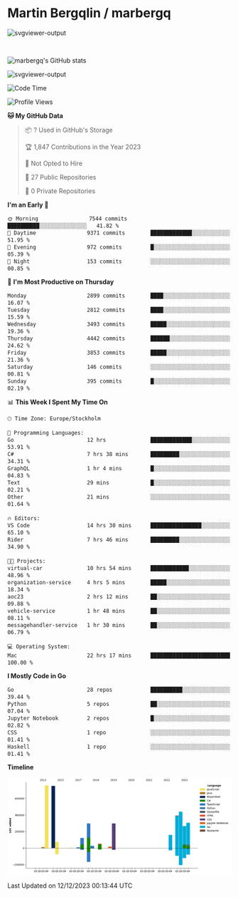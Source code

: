 # Martin Bergqlin / marbergq

![svgviewer-output](https://user-images.githubusercontent.com/2405410/206014777-22d41ecb-c24f-421d-b7d9-bba2cb5bb0de.svg)

<br>

<!--- [![Martin's Week](https://github-readme-stats.vercel.app/api/wakatime?username=marbergq&theme=dark)](https://github.com/anuraghazra/github-readme-stats) -->

![marbergq's GitHub stats](https://github-readme-stats.vercel.app/api?username=marbergq&count_private=true&show_icons=true)

![svgviewer-output](https://wakatime.com/badge/user/3f0a2069-6683-4e19-9a4a-7d21ea815067.svg)

<!--START_SECTION:waka-->
![Code Time](http://img.shields.io/badge/Code%20Time-3%2C591%20hrs%2020%20mins-blue)

![Profile Views](http://img.shields.io/badge/Profile%20Views-0-blue)

**🐱 My GitHub Data** 

> 📦 ? Used in GitHub's Storage 
 > 
> 🏆 1,847 Contributions in the Year 2023
 > 
> 🚫 Not Opted to Hire
 > 
> 📜 27 Public Repositories 
 > 
> 🔑 0 Private Repositories 
 > 
**I'm an Early 🐤** 

```text
🌞 Morning                7544 commits        ██████████░░░░░░░░░░░░░░░   41.82 % 
🌆 Daytime                9371 commits        █████████████░░░░░░░░░░░░   51.95 % 
🌃 Evening                972 commits         █░░░░░░░░░░░░░░░░░░░░░░░░   05.39 % 
🌙 Night                  153 commits         ░░░░░░░░░░░░░░░░░░░░░░░░░   00.85 % 
```
📅 **I'm Most Productive on Thursday** 

```text
Monday                   2899 commits        ████░░░░░░░░░░░░░░░░░░░░░   16.07 % 
Tuesday                  2812 commits        ████░░░░░░░░░░░░░░░░░░░░░   15.59 % 
Wednesday                3493 commits        █████░░░░░░░░░░░░░░░░░░░░   19.36 % 
Thursday                 4442 commits        ██████░░░░░░░░░░░░░░░░░░░   24.62 % 
Friday                   3853 commits        █████░░░░░░░░░░░░░░░░░░░░   21.36 % 
Saturday                 146 commits         ░░░░░░░░░░░░░░░░░░░░░░░░░   00.81 % 
Sunday                   395 commits         █░░░░░░░░░░░░░░░░░░░░░░░░   02.19 % 
```


📊 **This Week I Spent My Time On** 

```text
🕑︎ Time Zone: Europe/Stockholm

💬 Programming Languages: 
Go                       12 hrs              █████████████░░░░░░░░░░░░   53.91 % 
C#                       7 hrs 38 mins       █████████░░░░░░░░░░░░░░░░   34.31 % 
GraphQL                  1 hr 4 mins         █░░░░░░░░░░░░░░░░░░░░░░░░   04.83 % 
Text                     29 mins             █░░░░░░░░░░░░░░░░░░░░░░░░   02.21 % 
Other                    21 mins             ░░░░░░░░░░░░░░░░░░░░░░░░░   01.64 % 

🔥 Editors: 
VS Code                  14 hrs 30 mins      ████████████████░░░░░░░░░   65.10 % 
Rider                    7 hrs 46 mins       █████████░░░░░░░░░░░░░░░░   34.90 % 

🐱‍💻 Projects: 
virtual-car              10 hrs 54 mins      ████████████░░░░░░░░░░░░░   48.96 % 
organization-service     4 hrs 5 mins        █████░░░░░░░░░░░░░░░░░░░░   18.34 % 
aoc23                    2 hrs 12 mins       ██░░░░░░░░░░░░░░░░░░░░░░░   09.88 % 
vehicle-service          1 hr 48 mins        ██░░░░░░░░░░░░░░░░░░░░░░░   08.11 % 
messagehandler-service   1 hr 30 mins        ██░░░░░░░░░░░░░░░░░░░░░░░   06.79 % 

💻 Operating System: 
Mac                      22 hrs 17 mins      █████████████████████████   100.00 % 
```

**I Mostly Code in Go** 

```text
Go                       28 repos            ██████████░░░░░░░░░░░░░░░   39.44 % 
Python                   5 repos             ██░░░░░░░░░░░░░░░░░░░░░░░   07.04 % 
Jupyter Notebook         2 repos             █░░░░░░░░░░░░░░░░░░░░░░░░   02.82 % 
CSS                      1 repo              ░░░░░░░░░░░░░░░░░░░░░░░░░   01.41 % 
Haskell                  1 repo              ░░░░░░░░░░░░░░░░░░░░░░░░░   01.41 % 
```



**Timeline**

![Lines of Code chart](https://raw.githubusercontent.com/marbergq/marbergq/main/assets/bar_graph.png)


 Last Updated on 12/12/2023 00:13:44 UTC
<!--END_SECTION:waka-->
